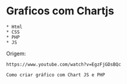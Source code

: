 # Graficos com Chartjs

    * Html
    * CSS
    * PHP
    * JS

Origem:

    https://www.youtube.com/watch?v=EgzFjGDsBQc

    Como criar gráfico com Chart JS e PHP




